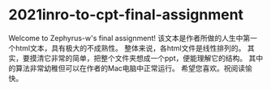 # 2021inro-to-cpt-final-assignment
Welcome to Zephyrus-w's final assignment!
该文本是作者所做的人生中第一个html文本，具有极大的不成熟性。
整体来说，各html文件是线性排列的。
其实，要摸清它非常的简单，把整个文件夹想成一个ppt，便能理解它的结构。
其中的算法非常幼稚但可以在作者的Mac电脑中正常运行。
希望您喜欢。祝阅读愉快。
